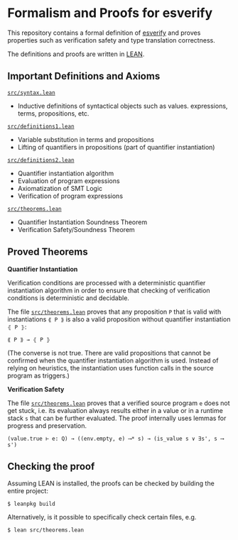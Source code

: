 # Formalism and Proofs for esverify

This repository contains a formal definition of [esverify](https://esverify.org/)
and proves properties such as verification safety and type translation correctness.

The definitions and proofs are written in [LEAN](http://leanprover.github.io/).

## Important Definitions and Axioms

[`src/syntax.lean`](src/syntax.lean)

- Inductive definitions of syntactical objects such as values. expressions, terms, propositions, etc.

[`src/definitions1.lean`](src/definitions1.lean)

- Variable substitution in terms and propositions
- Lifting of quantifiers in propositions (part of quantifier instantiation)

[`src/definitions2.lean`](src/definitions2.lean)

- Quantifier instantiation algorithm
- Evaluation of program expressions
- Axiomatization of SMT Logic
- Verification of program expressions

[`src/theorems.lean`](src/theorems.lean)

- Quantifier Instantiation Soundness Theorem
- Verification Safety/Soundness Theorem

## Proved Theorems

**Quantifier Instantiation**

Verification conditions are processed with a deterministic quantifier instantiation algorithm
in order to ensure that checking of verification conditions is deterministic and decidable.

The file [`src/theorems.lean`](src/theorems.lean) proves that
any proposition `P` that is valid with instantiations `⟪ P ⟫`
is also a valid proposition without quantifier instantiation `⦃ P ⦄`:

```
⟪ P ⟫ → ⦃ P ⦄
```

(The converse is not true. There are valid propositions that cannot be confirmed when the
quantifier instantiation algorithm is used. Instead of relying on heuristics, the instantiation
uses function calls in the source program as triggers.)

**Verification Safety**

The file [`src/theorems.lean`](src/theorems.lean) proves that a verified source program `e` does not
get stuck, i.e. its evaluation always results either in a value or in a runtime stack `s` that can be
further evaluated. The proof internally uses lemmas for progress and preservation.

```
(value.true ⊢ e: Q) → ((env.empty, e) ⟶* s) → (is_value s ∨ ∃s', s ⟶ s')
```

## Checking the proof

Assuming LEAN is installed, the proofs can be checked by building the entire project:

```
$ leanpkg build
```

Alternatively, is it possible to specifically check certain files, e.g.

```
$ lean src/theorems.lean
```
